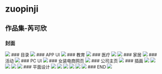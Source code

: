# zuopinji
## 作品集-芮可欣 
### 封面 
<img src="https://github.com/rkx-zpj/zuopinji/blob/master/images/1.jpg"/> 
### 目录 
<img src="https://github.com/rkx-zpj/zuopinji/blob/master/images/2.jpg"/> 
### APP UI 
<img src="https://github.com/rkx-zpj/zuopinji/blob/master/images/3.jpg"/> 
### 教育 
<img src="https://github.com/rkx-zpj/zuopinji/blob/master/images/4.jpg"/> 
### 医疗 
<img src="https://github.com/rkx-zpj/zuopinji/blob/master/images/5.jpg"/> 
<img src="https://github.com/rkx-zpj/zuopinji/blob/master/images/6.jpg"/> 
### 家居 
<img src="https://github.com/rkx-zpj/zuopinji/blob/master/images/7.jpg"/> 
### 活动 
<img src="https://github.com/rkx-zpj/zuopinji/blob/master/images/8.jpg"/> 
### PC UI 
<img src="https://github.com/rkx-zpj/zuopinji/blob/master/images/9.jpg"/> 
### 女装电商网页 
<img src="https://github.com/rkx-zpj/zuopinji/blob/master/images/10.jpg"/> 
### 公司主页 
<img src="https://github.com/rkx-zpj/zuopinji/blob/master/images/11.jpg"/> 
### 插画 
<img src="https://github.com/rkx-zpj/zuopinji/blob/master/images/12.jpg"/> 
<img src="https://github.com/rkx-zpj/zuopinji/blob/master/images/13.jpg"/> 
<img src="https://github.com/rkx-zpj/zuopinji/blob/master/images/14.jpg"/> 
<img src="https://github.com/rkx-zpj/zuopinji/blob/master/images/15.jpg"/> 
<img src="https://github.com/rkx-zpj/zuopinji/blob/master/images/16.jpg"/> 
### 平面设计 
<img src="https://github.com/rkx-zpj/zuopinji/blob/master/images/17.jpg"/> 
<img src="https://github.com/rkx-zpj/zuopinji/blob/master/images/18.jpg"/> 
<img src="https://github.com/rkx-zpj/zuopinji/blob/master/images/19.jpg"/> 
<img src="https://github.com/rkx-zpj/zuopinji/blob/master/images/20.jpg"/> 
<img src="https://github.com/rkx-zpj/zuopinji/blob/master/images/21.jpg"/> 
<img src="https://github.com/rkx-zpj/zuopinji/blob/master/images/22.png"/> 
### END 
<img src="https://github.com/rkx-zpj/zuopinji/blob/master/images/23.jpg"/> 
